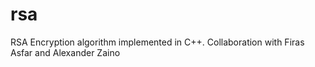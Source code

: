 # rsa
RSA Encryption algorithm implemented in C++. Collaboration with Firas Asfar and Alexander Zaino
